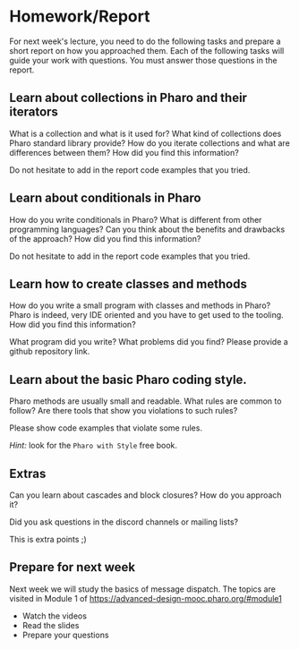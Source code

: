 # Homework/Report

For next week's lecture, you need to do the following tasks and prepare a short report on how you approached them. Each of the following tasks will guide your work with questions. You must answer those questions in the report.

## Learn about collections in Pharo and their iterators

What is a collection and what is it used for?
What kind of collections does Pharo standard library provide?
How do you iterate collections and what are differences between them?
How did you find this information?

Do not hesitate to add in the report code examples that you tried.

## Learn about conditionals in Pharo

How do you write conditionals in Pharo?
What is different from other programming languages?
Can you think about the benefits and drawbacks of the approach?
How did you find this information?

Do not hesitate to add in the report code examples that you tried.

## Learn how to create classes and methods

How do you write a small program with classes and methods in Pharo?
Pharo is indeed, very IDE oriented and you have to get used to the tooling.
How did you find this information?

What program did you write?
What problems did you find?
Please provide a github repository link.

## Learn about the basic Pharo coding style. 

Pharo methods are usually small and readable.
What rules are common to follow?
Are there tools that show you violations to such rules?

Please show code examples that violate some rules.

_Hint:_ look for the `Pharo with Style` free book.

## Extras

Can you learn about cascades and block closures?
How do you approach it?

Did you ask questions in the discord channels or mailing lists?

This is extra points ;)

## Prepare for next week

Next week we will study the basics of message dispatch.
The topics are visited in Module 1 of https://advanced-design-mooc.pharo.org/#module1

- Watch the videos
- Read the slides
- Prepare your questions
